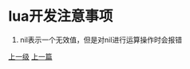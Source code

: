 # lua开发注意事项
1. nil表示一个无效值，但是对nil进行运算操作时会报错













































[上一级](base.md)
[上一篇](lua_CartesianProduct.md)

